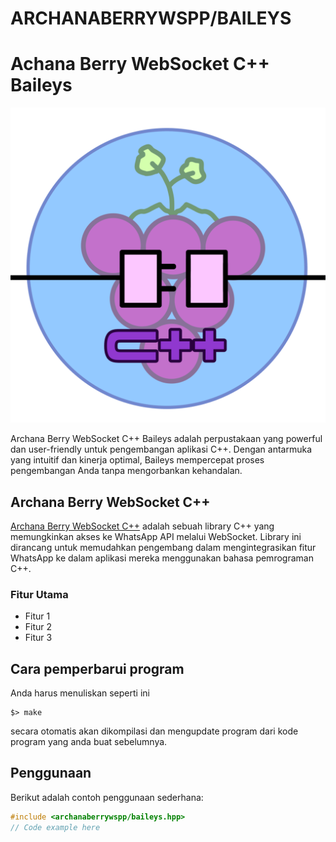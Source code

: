 # ARCHANABERRYWSPP/BAILEYS
# Achana Berry WebSocket C++ Baileys

![Archana Berry](wsppberry.png)

Archana Berry WebSocket C++ Baileys adalah perpustakaan yang powerful dan user-friendly untuk pengembangan aplikasi C++. Dengan antarmuka yang intuitif dan kinerja optimal, Baileys mempercepat proses pengembangan Anda tanpa mengorbankan kehandalan.

## Archana Berry WebSocket C++

[Archana Berry WebSocket C++](link_library) adalah sebuah library C++ yang memungkinkan akses ke WhatsApp API melalui WebSocket. Library ini dirancang untuk memudahkan pengembang dalam mengintegrasikan fitur WhatsApp ke dalam aplikasi mereka menggunakan bahasa pemrograman C++.

### Fitur Utama

- Fitur 1
- Fitur 2
- Fitur 3

## Cara pemperbarui program
Anda harus menuliskan seperti ini
```
$> make
```

secara otomatis akan dikompilasi dan mengupdate program dari kode program yang anda buat sebelumnya.

## Penggunaan

Berikut adalah contoh penggunaan sederhana:

```cpp
#include <archanaberrywspp/baileys.hpp>
// Code example here
